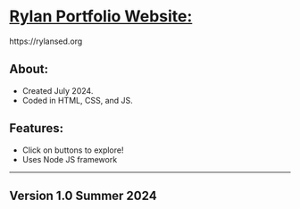 <h1><u>Rylan Portfolio Website:</u></h1>
https://rylansed.org
<h2>About:</h2>

- Created July 2024.
- Coded in HTML, CSS, and JS.

<h2>Features:</h2>

- Click on buttons to explore!
- Uses Node JS framework

---------------------------------------------------------------
<h2>Version 1.0 Summer 2024</h2>

